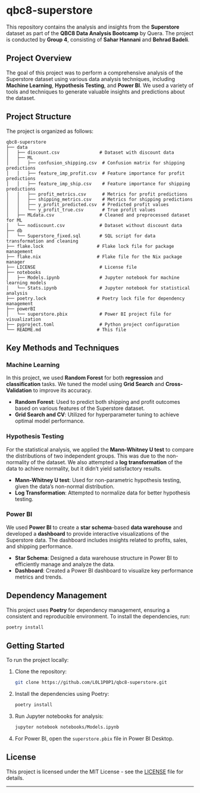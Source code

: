 # qbc8-superstore

This repository contains the analysis and insights from the **Superstore** dataset as part of the **QBC8 Data Analysis Bootcamp** by Quera. The project is conducted by **Group 4**, consisting of **Sahar Hannani** and **Behrad Badeli**.

## Project Overview

The goal of this project was to perform a comprehensive analysis of the Superstore dataset using various data analysis techniques, including **Machine Learning**, **Hypothesis Testing**, and **Power BI**. We used a variety of tools and techniques to generate valuable insights and predictions about the dataset.

## Project Structure

The project is organized as follows:

```
qbc8-superstore
├── data
│   ├── discount.csv               # Dataset with discount data
│   ├── ML
│   │   ├── confusion_shipping.csv  # Confusion matrix for shipping predictions
│   │   ├── feature_imp_profit.csv  # Feature importance for profit predictions
│   │   ├── feature_imp_ship.csv    # Feature importance for shipping predictions
│   │   ├── profit_metrics.csv      # Metrics for profit predictions
│   │   ├── shipping_metrics.csv    # Metrics for shipping predictions
│   │   ├── y_profit_predicted.csv  # Predicted profit values
│   │   └── y_profit_true.csv       # True profit values
│   ├── MLdata.csv                 # Cleaned and preprocessed dataset for ML
│   └── nodiscount.csv             # Dataset without discount data
├── db
│   └── Superstore_fixed.sql       # SQL script for data transformation and cleaning
├── flake.lock                    # Flake lock file for package management
├── flake.nix                     # Flake file for the Nix package manager
├── LICENSE                        # License file
├── notebooks
│   ├── Models.ipynb               # Jupyter notebook for machine learning models
│   └── Stats.ipynb                # Jupyter notebook for statistical analysis
├── poetry.lock                   # Poetry lock file for dependency management
├── powerBI
│   └── superstore.pbix            # Power BI project file for visualization
├── pyproject.toml                 # Python project configuration
└── README.md                     # This file
```

## Key Methods and Techniques

### Machine Learning
In this project, we used **Random Forest** for both **regression** and **classification** tasks. We tuned the model using **Grid Search** and **Cross-Validation** to improve its accuracy. 

- **Random Forest**: Used to predict both shipping and profit outcomes based on various features of the Superstore dataset.
- **Grid Search and CV**: Utilized for hyperparameter tuning to achieve optimal model performance.

### Hypothesis Testing
For the statistical analysis, we applied the **Mann-Whitney U test** to compare the distributions of two independent groups. This was due to the non-normality of the dataset. We also attempted a **log transformation** of the data to achieve normality, but it didn’t yield satisfactory results.

- **Mann-Whitney U test**: Used for non-parametric hypothesis testing, given the data’s non-normal distribution.
- **Log Transformation**: Attempted to normalize data for better hypothesis testing.

### Power BI
We used **Power BI** to create a **star schema**-based **data warehouse** and developed a **dashboard** to provide interactive visualizations of the Superstore data. The dashboard includes insights related to profits, sales, and shipping performance.

- **Star Schema**: Designed a data warehouse structure in Power BI to efficiently manage and analyze the data.
- **Dashboard**: Created a Power BI dashboard to visualize key performance metrics and trends.

## Dependency Management

This project uses **Poetry** for dependency management, ensuring a consistent and reproducible environment. To install the dependencies, run:

```bash
poetry install
```

## Getting Started

To run the project locally:

1. Clone the repository:

   ```bash
   git clone https://github.com/L0L1P0P1/qbc8-superstore.git
   ```

2. Install the dependencies using Poetry:

   ```bash
   poetry install
   ```

3. Run Jupyter notebooks for analysis:

   ```bash
   jupyter notebook notebooks/Models.ipynb
   ```

4. For Power BI, open the `superstore.pbix` file in Power BI Desktop.

## License

This project is licensed under the MIT License - see the [LICENSE](LICENSE) file for details.

---

